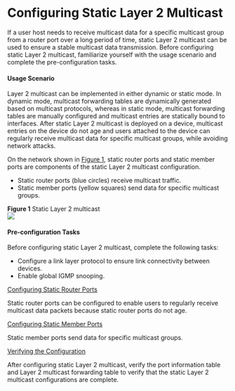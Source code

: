 Configuring Static Layer 2 Multicast
====================================

If a user host needs to receive multicast data for a specific multicast group from a router port over a long period of time, static Layer 2 multicast can be used to ensure a stable multicast data transmission. Before configuring static Layer 2 multicast, familiarize yourself with the usage scenario and complete the pre-configuration tasks.

#### Usage Scenario

Layer 2 multicast can be implemented in either dynamic or static mode. In dynamic mode, multicast forwarding tables are dynamically generated based on multicast protocols, whereas in static mode, multicast forwarding tables are manually configured and multicast entries are statically bound to interfaces. After static Layer 2 multicast is deployed on a device, multicast entries on the device do not age and users attached to the device can regularly receive multicast data for specific multicast groups, while avoiding network attacks.

On the network shown in [Figure 1](#EN-US_CONCEPT_0172367850__fig_dc_vrp_l2mc_cfg_001001), static router ports and static member ports are components of the static Layer 2 multicast configuration.

* Static router ports (blue circles) receive multicast traffic.
* Static member ports (yellow squares) send data for specific multicast groups.

**Figure 1** Static Layer 2 multicast  
![](images/fig_dc_vrp_l2mc_cfg_001001.png)  


#### Pre-configuration Tasks

Before configuring static Layer 2 multicast, complete the following tasks:

* Configure a link layer protocol to ensure link connectivity between devices.
* Enable global IGMP snooping.


[Configuring Static Router Ports](../../../../software/nev8r10_vrpv8r16/user/vrp/dc_vrp_l2mc_cfg_0012.html)

Static router ports can be configured to enable users to regularly receive multicast data packets because static router ports do not age.

[Configuring Static Member Ports](../../../../software/nev8r10_vrpv8r16/user/vrp/dc_vrp_l2mc_cfg_0013.html)

Static member ports send data for specific multicast groups.

[Verifying the Configuration](../../../../software/nev8r10_vrpv8r16/user/vrp/dc_vrp_l2mc_cfg_0015.html)

After configuring static Layer 2 multicast, verify the port information table and Layer 2 multicast forwarding table to verify that the static Layer 2 multicast configurations are complete.
